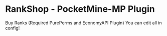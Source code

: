 # RankShop - PocketMine-MP Plugin
Buy Ranks (Required PurePerms and EconomyAPI Plugin)
You can edit all in config!

